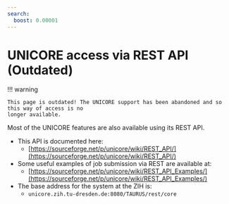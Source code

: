 ```yaml
---
search:
  boost: 0.00001
---
```


# UNICORE access via REST API (Outdated)

!!! warning

    This page is outdated! The UNICORE support has been abandoned and so this way of access is no
    longer available.

Most of the UNICORE features are also available using its REST API.

* This API is documented here:
    * [https://sourceforge.net/p/unicore/wiki/REST_API/](https://sourceforge.net/p/unicore/wiki/REST_API/)
* Some useful examples of job submission via REST are available at:
    * [https://sourceforge.net/p/unicore/wiki/REST_API_Examples/](https://sourceforge.net/p/unicore/wiki/REST_API_Examples/)
* The base address for the system at the ZIH is:
    * `unicore.zih.tu-dresden.de:8080/TAURUS/rest/core`
